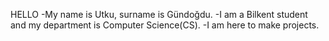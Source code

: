 HELLO
-My name is Utku, surname is Gündoğdu.
-I am a Bilkent student and my department is Computer Science(CS). 
-I am here to make projects.
